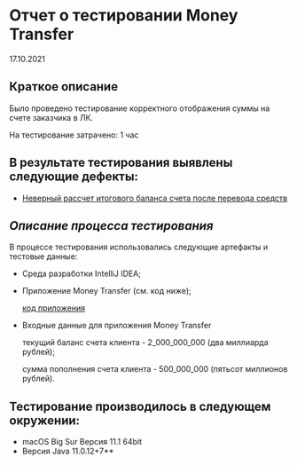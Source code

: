# Отчет о тестировании Money Transfer

17.10.2021 

## Краткое описание

Было проведено тестирование корректного отображения суммы на счете заказчика в ЛК. 

На тестирование затрачено: 1 час

## В результате тестирования выявлены следующие дефекты: 
* [Неверный рассчет итогового баланса счета после перевода средств ](https://github.com/werbitskiy/1.1-lecon/issues/2)

## *Описание процесса тестирования*

В процессе тестирования использовались следующие артефакты и тестовые данные:
* Среда разработки IntelliJ IDEA;
* Приложение Money Transfer (см. код ниже);

  [код приложения](https://github.com/werbitskiy/1.1-lecon/blob/master/Main.java)
* Входные данные для приложения Money Transfer
  
  текущий баланс счета клиента - 2_000_000_000 (два миллиарда рублей);
  
  сумма пополнения счета клиента - 500_000_000 (пятьсот миллионов рублей).

## Тестирование производилось в следующем окружении: 
* macOS Big Sur Версия 11.1 64bit 
* Версия Java 11.0.12+7**

